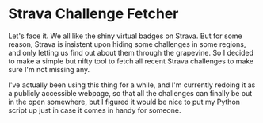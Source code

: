 Strava Challenge Fetcher
===
Let's face it. We all like the shiny virtual badges on Strava. But for some reason, Strava is insistent upon hiding some
challenges in some regions, and only letting us find out about them through the grapevine. So I decided to make a simple
but nifty tool to fetch all recent Strava challenges to make sure I'm not missing any.

I've actually been using this thing for a while, and I'm currently redoing it as a publicly accessible webpage, so that
all the challenges can finally be out in the open somewhere, but I figured it would be nice to put my Python script up
just in case it comes in handy for someone.